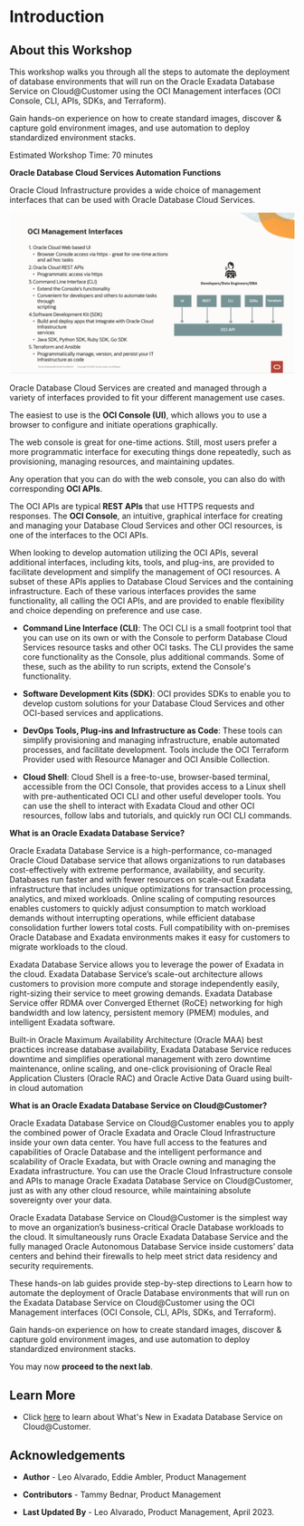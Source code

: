 # Introduction

## About this Workshop

This workshop walks you through all the steps to automate the deployment of database environments that will run on the Oracle Exadata Database Service on Cloud@Customer using the OCI Management interfaces (OCI Console, CLI, APIs, SDKs, and Terraform). 

Gain hands-on experience on how to create standard images, discover & capture gold environment images, and use automation to deploy standardized environment stacks.

Estimated Workshop Time: 70 minutes

**Oracle Database Cloud Services Automation Functions**

Oracle Cloud Infrastructure provides a wide choice of management interfaces that can be used with Oracle Database Cloud Services.  

![OCI Management Interfaces](./images/oci-mngmt-interfaces.png " ")

Oracle Database Cloud Services are created and managed through a variety of interfaces provided to fit your different management use cases.

The easiest to use is the **OCI Console (UI)**, which allows you to use a browser to configure and initiate operations graphically.  

The web console is great for one-time actions. Still, most users prefer a more programmatic interface for executing things done repeatedly, such as provisioning, managing resources, and maintaining updates.  

Any operation that you can do with the web console, you can also do with corresponding **OCI APIs**.  

The OCI APIs are typical **REST APIs** that use HTTPS requests and responses. The **OCI Console**, an intuitive, graphical interface for creating and managing your Database Cloud Services and other OCI resources, is one of the interfaces to the OCI APIs. 

When looking to develop automation utilizing the OCI APIs, several additional interfaces, including kits, tools, and plug-ins, are provided to facilitate development and simplify the management of OCI resources. A subset of these APIs applies to Database Cloud Services and the containing infrastructure. Each of these various interfaces provides the same functionality, all calling the OCI APIs, and are provided to enable flexibility and choice depending on preference and use case.

* **Command Line Interface (CLI)**: The OCI CLI is a small footprint tool that you can use on its own or with the Console to perform Database Cloud Services resource tasks and other OCI tasks. The CLI provides the same core functionality as the Console, plus additional commands. Some of these, such as the ability to run scripts, extend the Console's functionality.
  
* **Software Development Kits (SDK)**: OCI provides SDKs to enable you to develop custom solutions for your Database Cloud Services and other OCI-based services and applications.

* **DevOps Tools, Plug-ins and Infrastructure as Code**: These tools can simplify provisioning and managing infrastructure, enable automated processes, and facilitate development. Tools include the OCI Terraform Provider used with Resource Manager and OCI Ansible Collection.
  
* **Cloud Shell**: Cloud Shell is a free-to-use, browser-based terminal, accessible from the OCI Console, that provides access to a Linux shell with pre-authenticated OCI CLI and other useful developer tools. You can use the shell to interact with Exadata Cloud and other OCI resources, follow labs and tutorials, and quickly run OCI CLI commands.


**What is an Oracle Exadata Database Service?**

Oracle Exadata Database Service is a high-performance, co-managed Oracle Cloud Database service that allows organizations to run databases cost-effectively with extreme performance, availability, and security. Databases run faster and with fewer resources on scale-out Exadata infrastructure that includes unique optimizations for transaction processing, analytics, and mixed workloads. Online scaling of computing resources enables customers to quickly adjust consumption to match workload demands without interrupting operations, while efficient database consolidation further lowers total costs. Full compatibility with on-premises Oracle Database and Exadata environments makes it easy for customers to migrate workloads to the cloud.

Exadata Database Service allows you to leverage the power of Exadata in the cloud. Exadata Database Service’s scale-out architecture allows customers to provision more compute and storage independently easily, right-sizing their service to meet growing demands. Exadata Database Service offer RDMA over Converged Ethernet (RoCE) networking for high bandwidth and low latency, persistent memory (PMEM) modules, and intelligent Exadata software.

Built-in Oracle Maximum Availability Architecture (Oracle MAA) best practices increase database availability, Exadata Database Service reduces downtime and simplifies operational management with zero downtime maintenance, online scaling, and one-click provisioning of Oracle Real Application Clusters (Oracle RAC) and Oracle Active Data Guard using built-in cloud automation


**What is an Oracle Exadata Database Service on Cloud@Customer?**

Oracle Exadata Database Service on Cloud@Customer enables you to apply the combined power of Oracle Exadata and Oracle Cloud Infrastructure inside your own data center. You have full access to the features and capabilities of Oracle Database and the intelligent performance and scalability of Oracle Exadata, but with Oracle owning and managing the Exadata infrastructure. You can use the Oracle Cloud Infrastructure console and APIs to manage Oracle Exadata Database Service on Cloud@Customer, just as with any other cloud resource, while maintaining absolute sovereignty over your data.

Oracle Exadata Database Service on Cloud@Customer is the simplest way to move an organization’s business-critical Oracle Database workloads to the cloud. It simultaneously runs Oracle Exadata Database Service and the fully managed Oracle Autonomous Database Service inside customers’ data centers and behind their firewalls to help meet strict data residency and security requirements.

These hands-on lab guides provide step-by-step directions to Learn how to automate the deployment of Oracle Database environments that will run on the Exadata Database Service on Cloud@Customer using the OCI Management interfaces (OCI Console, CLI, APIs, SDKs, and Terraform). 

Gain hands-on experience on how to create standard images, discover & capture gold environment images, and use automation to deploy standardized environment stacks.


You may now **proceed to the next lab**.  

## Learn More

* Click [here](https://docs.oracle.com/en/engineered-systems/exadata-cloud-at-customer/ecccm/ecc-whats-new-in-exadata-cloud-at-customer-gen2.html#GUID-2F27E5A9-67A8-459E-9453-81E1F68043DE) to learn about What's New in Exadata Database Service on Cloud@Customer.

## Acknowledgements

* **Author** - Leo Alvarado, Eddie Ambler, Product Management

* **Contributors** - Tammy Bednar, Product Management

* **Last Updated By** - Leo Alvarado, Product Management, April 2023.
